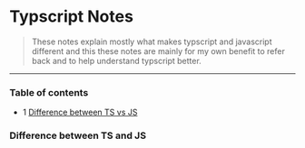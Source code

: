 # Typscript Notes

> These notes explain mostly what makes typscript and javascript different and this these notes are mainly for my own benefit to refer back and to help understand typscript better.

---

### Table of contents

- 1 [Difference between TS vs JS](#difference)
  

<div id="difference"></div>

### Difference between TS and JS